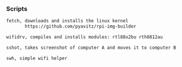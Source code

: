 ### Scripts
```sh
fetch, downloads and installs the linux kernel
       https://github.com/pyavitz/rpi-img-builder
```
```sh       
wifidrv, compiles and installs modules: rtl88x2bu rth8812au
```
```sh
sshot, takes screenshot of computer A and moves it to computer B
```
```sh
swh, simple wifi helper
